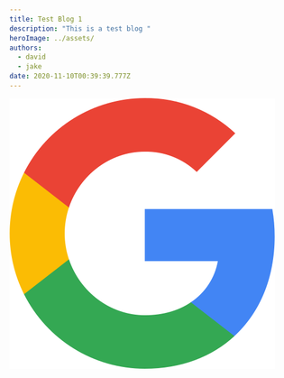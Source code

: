 ```yaml
---
title: Test Blog 1
description: "This is a test blog "
heroImage: ../assets/
authors:
  - david
  - jake
date: 2020-11-10T00:39:39.777Z
---
```

![image](../assets/471px-google_-g-_logo.svg.png "image")